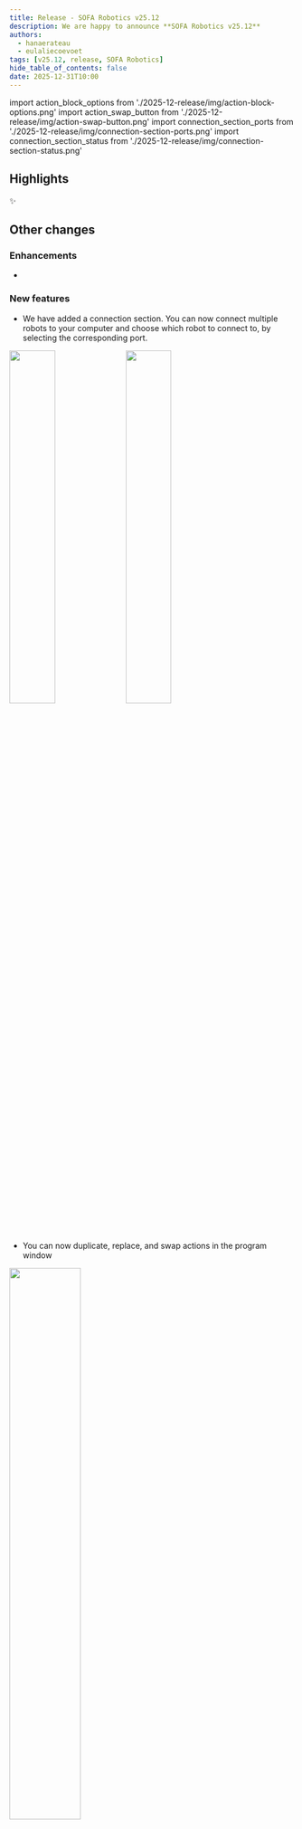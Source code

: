 ```yaml
---
title: Release - SOFA Robotics v25.12
description: We are happy to announce **SOFA Robotics v25.12**
authors:
  - hanaerateau
  - eulaliecoevoet
tags: [v25.12, release, SOFA Robotics]
hide_table_of_contents: false
date: 2025-12-31T10:00
---
```


import action_block_options from './2025-12-release/img/action-block-options.png'
import action_swap_button from './2025-12-release/img/action-swap-button.png'
import connection_section_ports from './2025-12-release/img/connection-section-ports.png'
import connection_section_status from './2025-12-release/img/connection-section-status.png'


<!--truncate--> 

## Highlights

✨ 

## Other changes

### Enhancements
- 
### New features
- We have added a connection section. You can now connect multiple robots to your computer and choose which robot to connect to, by selecting the corresponding port.  

<div style={{display:"flex"}}>
<img className="centered" src={connection_section_ports} width="40%"/>
<img className="centered" src={connection_section_status} width="40%"/>
</div>

- You can now duplicate, replace, and swap actions in the program window

<img className="centered" src={action_block_options} width="50%"/>

- You can also use buttons to swap actions

<img className="centered" src={action_swap_button} width="70%"/>

### Bug fixes
- We fixed some rendering issues with the program
